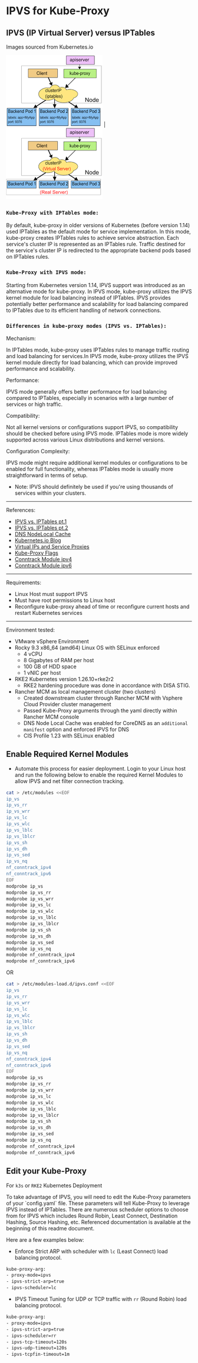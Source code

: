 # IPVS for Kube-Proxy

## IPVS (IP Virtual Server) versus IPTables
Images sourced from Kubernetes.io


![IPTables](/IPVS/images/iptables-img.png) | ![IPVS](/IPVS/images/ipvs-img.png)


### `Kube-Proxy with IPTables mode:`

<p>By default, kube-proxy in older versions of Kubernetes (before version 1.14) used IPTables as the default mode for service implementation. In this mode, kube-proxy creates IPTables rules to achieve service abstraction. Each service's cluster IP is represented as an IPTables rule. Traffic destined for the service's cluster IP is redirected to the appropriate backend pods based on IPTables rules.</p>

### `Kube-Proxy with IPVS mode:`

<p>Starting from Kubernetes version 1.14, IPVS support was introduced as an alternative mode for kube-proxy. In IPVS mode, kube-proxy utilizes the IPVS kernel module for load balancing instead of IPTables. IPVS provides potentially better performance and scalability for load balancing compared to IPTables due to its efficient handling of network connections.</p>

### `Differences in kube-proxy modes (IPVS vs. IPTables):`

Mechanism:
<p>In IPTables mode, kube-proxy uses IPTables rules to manage traffic routing and load balancing for services.In IPVS mode, kube-proxy utilizes the IPVS kernel module directly for load balancing, which can provide improved performance and scalability.</p>

Performance:
<p>IPVS mode generally offers better performance for load balancing compared to IPTables, especially in scenarios with a large number of services or high traffic.</p>

Compatibility:
<p>Not all kernel versions or configurations support IPVS, so compatibility should be checked before using IPVS mode. IPTables mode is more widely supported across various Linux distributions and kernel versions.</p>

Configuration Complexity:

<p>IPVS mode might require additional kernel modules or configurations to be enabled for full functionality, whereas IPTables mode is usually more straightforward in terms of setup.</p>

- Note: IPVS should definitely be used if you're using thousands of services within your clusters.

---
References:
- [IPVS vs. IPTables pt.1](https://github.com/kubernetes/kubernetes/blob/master/pkg/proxy/ipvs/README.md)
- [IPVS vs. IPTables pt.2](https://www.tigera.io/blog/comparing-kube-proxy-modes-iptables-or-ipvs/)
- [DNS NodeLocal Cache](https://docs.rke2.io/networking?_highlight=ipvs#nodelocal-dnscache)
- [Kubernetes.io Blog](https://kubernetes.io/blog/2018/07/09/ipvs-based-in-cluster-load-balancing-deep-dive/#IPTables-ipset-in-ipvs-proxier)
- [Virtual IPs and Service Proxies](https://kubernetes.io/docs/reference/networking/virtual-ips/)
- [Kube-Proxy Flags](https://kubernetes.io/docs/reference/command-line-tools-reference/kube-proxy/)
- [Conntrack Module ipv4](https://cateee.net/lkddb/web-lkddb/NF_CONNTRACK_IPV4.html)
- [Conntrack Module ipv6](https://cateee.net/lkddb/web-lkddb/NF_CONNTRACK_IPV6.html)

---
Requirements:
- Linux Host must support IPVS
- Must have root permissions to Linux host
- Reconfigure kube-proxy ahead of time or reconfigure current hosts and restart Kubernetes services

---
Environment tested:
- VMware vSphere Environment
- Rocky 9.3 x86_64 (amd64) Linux OS with SELinux enforced
  - 4 vCPU
  - 8 Gigabytes of RAM per host
  - 100 GB of HDD space
  - 1 vNIC per host
- RKE2 Kubernetes version 1.26.10+rke2r2
  - RKE2 hardening procedure was done in accordance with DISA STIG.
- Rancher MCM as local management cluster (two clusters)
  - Created downstream cluster through Rancher MCM with Vsphere Cloud Provider cluster management
  - Passed Kube-Proxy arguments through the yaml directly within Rancher MCM console
  - DNS Node Local Cache was enabled for CoreDNS as an `additional manifest` option and enforced IPVS for DNS
  - CIS Profile 1.23 with SELinux enabled

## Enable Required Kernel Modules

- Automate this process for easier deployment. Login to your Linux host and run the following below to enable the required Kernel Modules to allow IPVS and net filter connection tracking.

```bash
cat > /etc/modules <<EOF
ip_vs
ip_vs_rr
ip_vs_wrr
ip_vs_lc
ip_vs_wlc
ip_vs_lblc
ip_vs_lblcr
ip_vs_sh
ip_vs_dh
ip_vs_sed
ip_vs_nq
nf_conntrack_ipv4 
nf_conntrack_ipv6
EOF
modprobe ip_vs
modprobe ip_vs_rr
modprobe ip_vs_wrr
modprobe ip_vs_lc
modprobe ip_vs_wlc
modprobe ip_vs_lblc
modprobe ip_vs_lblcr
modprobe ip_vs_sh
modprobe ip_vs_dh
modprobe ip_vs_sed
modprobe ip_vs_nq
modprobe nf_conntrack_ipv4
modprobe nf_conntrack_ipv6
```

OR

```bash
cat > /etc/modules-load.d/ipvs.conf <<EOF
ip_vs
ip_vs_rr
ip_vs_wrr
ip_vs_lc
ip_vs_wlc
ip_vs_lblc
ip_vs_lblcr
ip_vs_sh
ip_vs_dh
ip_vs_sed
ip_vs_nq
nf_conntrack_ipv4 
nf_conntrack_ipv6
EOF
modprobe ip_vs
modprobe ip_vs_rr
modprobe ip_vs_wrr
modprobe ip_vs_lc
modprobe ip_vs_wlc
modprobe ip_vs_lblc
modprobe ip_vs_lblcr
modprobe ip_vs_sh
modprobe ip_vs_dh
modprobe ip_vs_sed
modprobe ip_vs_nq
modprobe nf_conntrack_ipv4
modprobe nf_conntrack_ipv6
```

## Edit your Kube-Proxy
For `k3s` or `RKE2` Kubernetes Deployment

<p>To take advantage of IPVS, you will need to edit the Kube-Proxy parameters of your `config.yaml` file. These parameters will tell Kube-Proxy to leverage IPVS instead of IPTables. There are numerous scheduler options to choose from for IPVS which includes Round Robin, Least Connect, Destination Hashing, Source Hashing, etc. Referenced documentation is available at the beginning of this readme document.</p>

Here are a few examples below:

- Enforce Strict ARP with scheduler with `lc` (Least Connect) load balancing protocol. 

```bash
kube-proxy-arg:
- proxy-mode=ipvs
- ipvs-strict-arp=true
- ipvs-scheduler=lc
```

- IPVS Timeout Tuning for UDP or TCP traffic with `rr` (Round Robin) load balancing protocol.

```bash
kube-proxy-arg:
- proxy-mode=ipvs
- ipvs-strict-arp=true
- ipvs-scheduler=rr
- ipvs-tcp-timeout=120s
- ipvs-udp-timeout=120s
- ipvs-tcpfin-timeout=1m
```
